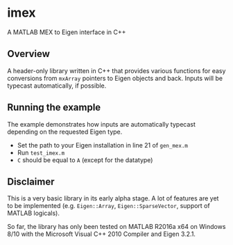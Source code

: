 # imex
A MATLAB MEX to Eigen interface in C++

## Overview
A header-only library written in C++ that provides various functions for easy conversions from `mxArray` pointers to Eigen objects and back. Inputs will be typecast automatically, if possible.

## Running the example
The example demonstrates how inputs are automatically typecast depending on the requested Eigen type.
* Set the path to your Eigen installation in line 21 of `gen_mex.m`
* Run `test_imex.m`
* `C` should be equal to `A` (except for the datatype)

## Disclaimer
This is a very basic library in its early alpha stage. A lot of features are yet to be implemented (e.g. `Eigen::Array`, `Eigen::SparseVector`, support of MATLAB logicals).

So far, the library has only been tested on MATLAB R2016a x64 on Windows 8/10 with the Microsoft Visual C++ 2010 Compiler and Eigen 3.2.1.

